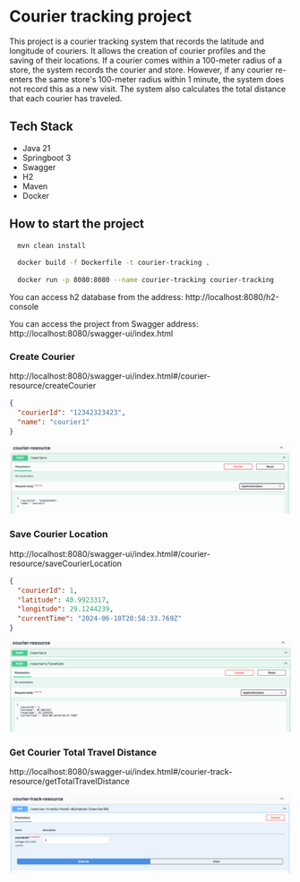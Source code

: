 # Courier tracking project

This project is a courier tracking system that records the latitude and longitude of couriers. It allows the creation of
courier profiles and the saving of their locations. If a courier comes within a 100-meter radius of a store, the system
records the courier and store. However, if any courier re-enters the same store's 100-meter radius within 1 minute, the
system does not record this as a new visit. The system also calculates the total distance that each courier has
traveled.

## Tech Stack

* Java 21
* Springboot 3
* Swagger
* H2
* Maven
* Docker

## How to start the project

```bash
  mvn clean install
```

```bash
  docker build -f Dockerfile -t courier-tracking .
```

```bash
  docker run -p 8080:8080 --name courier-tracking courier-tracking
```

You can access h2 database from the address: http://localhost:8080/h2-console

You can access the project from Swagger address: http://localhost:8080/swagger-ui/index.html

### Create Courier

http://localhost:8080/swagger-ui/index.html#/courier-resource/createCourier

```json
{
  "courierId": "12342323423",
  "name": "courier1"
}
```

![img.png](img.png)

### Save Courier Location

http://localhost:8080/swagger-ui/index.html#/courier-resource/saveCourierLocation

```json
{
  "courierId": 1,
  "latitude": 40.9923317,
  "longitude": 29.1244239,
  "currentTime": "2024-06-10T20:58:33.769Z"
}
```

![img_1.png](img_1.png)

### Get Courier Total Travel Distance

http://localhost:8080/swagger-ui/index.html#/courier-track-resource/getTotalTravelDistance

![img_2.png](img_2.png)
